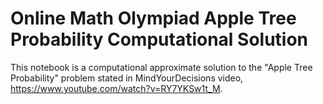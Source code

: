 # Online Math Olympiad Apple Tree Probability Computational Solution
This notebook is a computational approximate solution to the "Apple Tree Probability" problem stated in MindYourDecisions video, https://www.youtube.com/watch?v=RY7YKSw1t_M.
